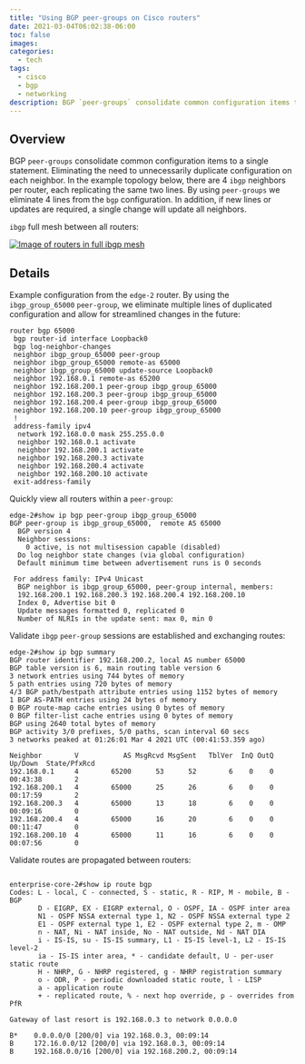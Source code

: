 ```yaml
---
title: "Using BGP peer-groups on Cisco routers"
date: 2021-03-04T06:02:38-06:00
toc: false
images:
categories:
  - tech
tags: 
  - cisco
  - bgp
  - networking
description: BGP `peer-groups` consolidate common configuration items to a single statement.  Eliminating the need to unnecessarily duplicate configuration on each neighbor.
---
```


## Overview

BGP `peer-groups` consolidate common configuration items to a single statement.  Eliminating the need to unnecessarily duplicate configuration on each neighbor. In the example topology below, there are 4 `ibgp` neighbors per router, each replicating the same two lines.  By using `peer-groups` we eliminate 4 lines from the `bgp` configuration. In addition, if new lines or updates are required, a single change will update all neighbors.

`ibgp` full mesh between all routers:

[![Image of routers in full ibgp mesh ](/images/2021-03-03-20-05-17.png)](/images/2021-03-03-20-05-17.png)

## Details

Example configuration from the `edge-2` router.  By using the `ibgp_group_65000` `peer-group`, we eliminate multiple lines of duplicated configuration and allow for streamlined changes in the future:

```
router bgp 65000
 bgp router-id interface Loopback0
 bgp log-neighbor-changes
 neighbor ibgp_group_65000 peer-group
 neighbor ibgp_group_65000 remote-as 65000
 neighbor ibgp_group_65000 update-source Loopback0
 neighbor 192.168.0.1 remote-as 65200
 neighbor 192.168.200.1 peer-group ibgp_group_65000
 neighbor 192.168.200.3 peer-group ibgp_group_65000
 neighbor 192.168.200.4 peer-group ibgp_group_65000
 neighbor 192.168.200.10 peer-group ibgp_group_65000
 !
 address-family ipv4
  network 192.168.0.0 mask 255.255.0.0
  neighbor 192.168.0.1 activate
  neighbor 192.168.200.1 activate
  neighbor 192.168.200.3 activate
  neighbor 192.168.200.4 activate
  neighbor 192.168.200.10 activate
 exit-address-family
```

Quickly view all routers within a `peer-group`:

```
edge-2#show ip bgp peer-group ibgp_group_65000
BGP peer-group is ibgp_group_65000,  remote AS 65000
  BGP version 4
  Neighbor sessions:
    0 active, is not multisession capable (disabled)
  Do log neighbor state changes (via global configuration)
  Default minimum time between advertisement runs is 0 seconds

 For address family: IPv4 Unicast
  BGP neighbor is ibgp_group_65000, peer-group internal, members:
  192.168.200.1 192.168.200.3 192.168.200.4 192.168.200.10 
  Index 0, Advertise bit 0
  Update messages formatted 0, replicated 0
  Number of NLRIs in the update sent: max 0, min 0
```

Validate `ibgp` `peer-group` sessions are established and exchanging routes:

```
edge-2#show ip bgp summary 
BGP router identifier 192.168.200.2, local AS number 65000
BGP table version is 6, main routing table version 6
3 network entries using 744 bytes of memory
5 path entries using 720 bytes of memory
4/3 BGP path/bestpath attribute entries using 1152 bytes of memory
1 BGP AS-PATH entries using 24 bytes of memory
0 BGP route-map cache entries using 0 bytes of memory
0 BGP filter-list cache entries using 0 bytes of memory
BGP using 2640 total bytes of memory
BGP activity 3/0 prefixes, 5/0 paths, scan interval 60 secs
3 networks peaked at 01:26:01 Mar 4 2021 UTC (00:41:53.359 ago)

Neighbor        V           AS MsgRcvd MsgSent   TblVer  InQ OutQ Up/Down  State/PfxRcd
192.168.0.1     4        65200      53      52        6    0    0 00:43:38        2
192.168.200.1   4        65000      25      26        6    0    0 00:17:59        2
192.168.200.3   4        65000      13      18        6    0    0 00:09:16        0
192.168.200.4   4        65000      16      20        6    0    0 00:11:47        0
192.168.200.10  4        65000      11      16        6    0    0 00:07:56        0
```

Validate routes are propagated between routers:

```

enterprise-core-2#show ip route bgp 
Codes: L - local, C - connected, S - static, R - RIP, M - mobile, B - BGP
       D - EIGRP, EX - EIGRP external, O - OSPF, IA - OSPF inter area 
       N1 - OSPF NSSA external type 1, N2 - OSPF NSSA external type 2
       E1 - OSPF external type 1, E2 - OSPF external type 2, m - OMP
       n - NAT, Ni - NAT inside, No - NAT outside, Nd - NAT DIA
       i - IS-IS, su - IS-IS summary, L1 - IS-IS level-1, L2 - IS-IS level-2
       ia - IS-IS inter area, * - candidate default, U - per-user static route
       H - NHRP, G - NHRP registered, g - NHRP registration summary
       o - ODR, P - periodic downloaded static route, l - LISP
       a - application route
       + - replicated route, % - next hop override, p - overrides from PfR

Gateway of last resort is 192.168.0.3 to network 0.0.0.0

B*    0.0.0.0/0 [200/0] via 192.168.0.3, 00:09:14
B     172.16.0.0/12 [200/0] via 192.168.0.3, 00:09:14
B     192.168.0.0/16 [200/0] via 192.168.200.2, 00:09:14
```


